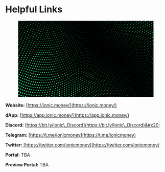# Helpful Links

<figure><img src="../.gitbook/assets/discord bg 1bbbbbb.png" alt=""><figcaption></figcaption></figure>

**Website:** [https://ionic.money/](https://ionic.money/)

**dApp:** [https://app.ionic.money/](https://app.ionic.money/)

**Discord:** [https://bit.ly/Ionic\_Discord](https://bit.ly/Ionic\_Discord)&#x20;

**Telegram:** [https://t.me/ionicmoney](https://t.me/ionicmoney)

**Twitter:**[ ](https://twitter.com/MidasCapita1)[https://twitter.com/ionicmoney](https://twitter.com/ionicmoney)

**Portal:** TBA

**Preview Portal:** TBA
